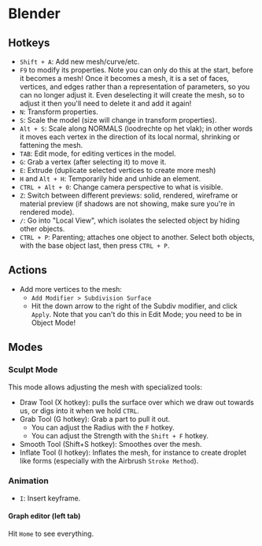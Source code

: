 # Blender
## Hotkeys
* `Shift + A`: Add new mesh/curve/etc.
* `F9` to modify its properties. Note you can only do this at the start, before it becomes a mesh! Once it becomes a mesh, it is a set of faces, vertices, and edges rather than a representation of parameters, so you can no longer adjust it. Even deselecting it will create the mesh, so to adjust it then you'll need to delete it and add it again!
* `N`: Transform properties.
* `S`: Scale the model (size will change in transform properties).
* `Alt + S`: Scale along NORMALS (loodrechte op het vlak); in other words it moves each vertex in the direction of its local normal, shrinking or fattening the mesh.
* `TAB`: Edit mode, for editing vertices in the model.
* `G`: Grab a vertex (after selecting it) to move it.
* `E`: Extrude (duplicate selected vertices to create more mesh)
* `H` and `Alt + H`: Temporarily hide and unhide an element.
* `CTRL + Alt + 0`: Change camera perspective to what is visible.
* `Z`: Switch between different previews: solid, rendered, wireframe or material preview (if shadows are not showing, make sure you're in rendered mode).
* `/`: Go into "Local View", which isolates the selected object by hiding other objects.
* `CTRL + P`: Parenting; attaches one object to another. Select both objects, with the base object last, then press `CTRL + P`.

## Actions
* Add more vertices to the mesh:  
  - `Add Modifier > Subdivision Surface`
  - Hit the down arrow to the right of the Subdiv modifier, and click `Apply`. Note that you can't do this in Edit Mode; you need to be in Object Mode!


## Modes
### Sculpt Mode
This mode allows adjusting the mesh with specialized tools:
* Draw Tool (X hotkey): pulls the surface over which we draw out towards us, or digs into it when we hold `CTRL`.
* Grab Tool (G hotkey): Grab a part to pull it out.
  - You can adjust the Radius with the `F` hotkey.
  - You can adjust the Strength with the `Shift + F` hotkey.
* Smooth Tool (Shift+S hotkey): Smoothes over the mesh.
* Inflate Tool (I hotkey): Inflates the mesh, for instance to create droplet like forms (especially with the Airbrush `Stroke Method`).

### Animation
* `I`: Insert keyframe.


#### Graph editor (left tab)
Hit `Home` to see everything.

